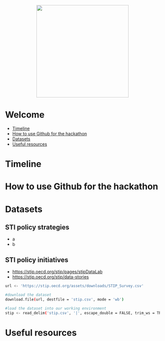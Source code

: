 <div id="header" align="center">
  <img src="https://upload.wikimedia.org/wikipedia/commons/thumb/a/a2/OECD_logo.svg/1280px-OECD_logo.svg.png" width="300"/>
</div>

# Welcome

- [Timeline](#Timeline)  
- [How to use Github for the hackathon](#How-to-use-Github-for-the-hackathon)
- [Datasets](#Datasets)   
- [Useful resources](#Useful-resources)   
<a name="headers"/>

# Timeline

# How to use Github for the hackathon

# Datasets

## STI policy strategies

- a
- b

## STI policy initiatives

- https://stip.oecd.org/stip/pages/stipDataLab
- https://stip.oecd.org/stip/data-stories

```bash
url <- 'https://stip.oecd.org/assets/downloads/STIP_Survey.csv'

#download the dataset
download.file(url, destfile = 'stip.csv', mode = 'wb')

#load the dataset into our working environment
stip <- read_delim('stip.csv', '|', escape_double = FALSE, trim_ws = TRUE)
```

# Useful resources
